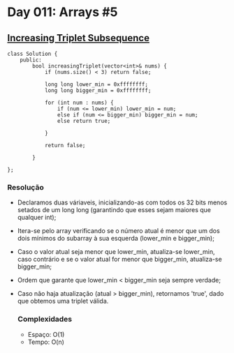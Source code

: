 # Day 011: Arrays #5

## [Increasing Triplet Subsequence](https://leetcode.com/problems/increasing-triplet-subsequence/)
```cpp=
class Solution {
	public:
		bool increasingTriplet(vector<int>& nums) {
			if (nums.size() < 3) return false;

			long long lower_min = 0xffffffff;
			long long bigger_min = 0xffffffff;

			for (int num : nums) {
				if (num <= lower_min) lower_min = num;
				else if (num <= bigger_min) bigger_min = num;
				else return true;

			}

			return false;

		}

};
`````

### Resolução
* Declaramos duas váriaveis, inicializando-as com todos os 32 bits menos  setados de um long long (garantindo que esses sejam maiores que qualquer int);
* Itera-se pelo array verificando se o número atual é menor que um dos dois mínimos do subarray à sua esquerda (lower_min e bigger_min);
* Caso o valor atual seja menor que lower_min, atualiza-se lower_min, caso contrário e se o valor atual for menor que bigger_min, atualiza-se bigger_min;
* Ordem que garante que lower_min < bigger_min seja sempre verdade;
* Caso não haja atualização (atual > bigger_min), retornamos 'true', dado que obtemos uma triplet válida.
    
	### Complexidades
	* Espaço: O(1)
	* Tempo: O(n)
````
